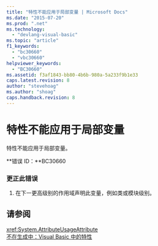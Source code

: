 ```yaml
---
title: "特性不能应用于局部变量 | Microsoft Docs"
ms.date: "2015-07-20"
ms.prod: ".net"
ms.technology: 
  - "devlang-visual-basic"
ms.topic: "article"
f1_keywords: 
  - "bc30660"
  - "vbc30660"
helpviewer_keywords: 
  - "BC30660"
ms.assetid: f3af1843-bb80-4b6b-980a-5a233f9b1e33
caps.latest.revision: 8
author: "stevehoag"
ms.author: "shoag"
caps.handback.revision: 8
---
```

# 特性不能应用于局部变量
特性不能应用于局部变量。  
  
 **错误 ID：**BC30660  
  
### 更正此错误  
  
1.  在下一更高级别的作用域声明此变量，例如类或模块级别。  
  
## 请参阅  
 <xref:System.AttributeUsageAttribute>   
 [不在生成中：Visual Basic 中的特性](http://msdn.microsoft.com/zh-cn/620bfc0e-4582-4c8b-8432-ebc5c3dccc22)